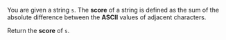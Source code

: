 You are given a string `s`. The **score** of a string is defined as the sum of the absolute difference between the **ASCII** values of adjacent characters.

Return the **score** of `s`.
